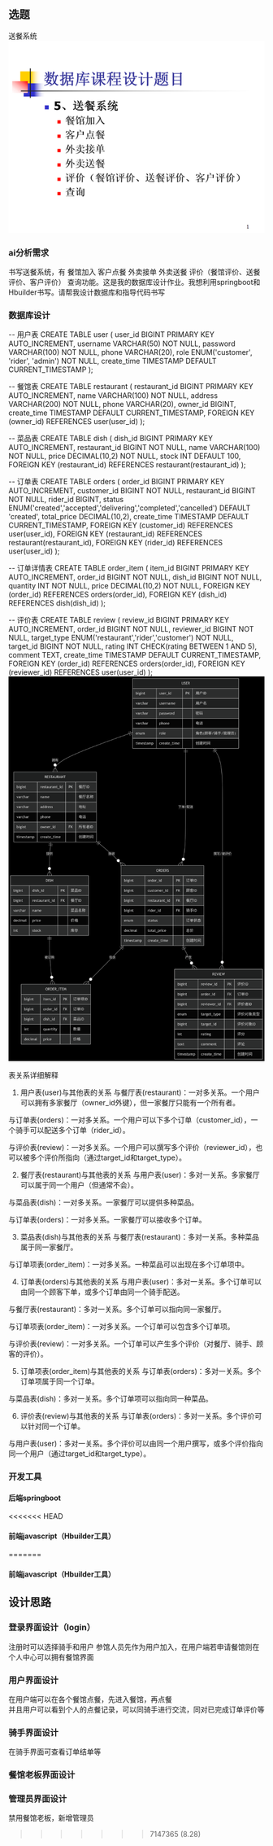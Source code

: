 ## 选题
送餐系统
![alt text](image.png)
### ai分析需求

书写送餐系统，有
餐馆加入
客户点餐
外卖接单
外卖送餐
评价（餐馆评价、送餐评价、客户评价）
查询功能。这是我的数据库设计作业。我想利用springboot和Hbuilder书写。请帮我设计数据库和指导代码书写

### 数据库设计
-- 用户表
CREATE TABLE user (
    user_id BIGINT PRIMARY KEY AUTO_INCREMENT,
    username VARCHAR(50) NOT NULL,
    password VARCHAR(100) NOT NULL,
    phone VARCHAR(20),
    role ENUM('customer', 'rider', 'admin') NOT NULL,
    create_time TIMESTAMP DEFAULT CURRENT_TIMESTAMP
);

-- 餐馆表
CREATE TABLE restaurant (
    restaurant_id BIGINT PRIMARY KEY AUTO_INCREMENT,
    name VARCHAR(100) NOT NULL,
    address VARCHAR(200) NOT NULL,
    phone VARCHAR(20),
    owner_id BIGINT,
    create_time TIMESTAMP DEFAULT CURRENT_TIMESTAMP,
    FOREIGN KEY (owner_id) REFERENCES user(user_id)
);

-- 菜品表
CREATE TABLE dish (
    dish_id BIGINT PRIMARY KEY AUTO_INCREMENT,
    restaurant_id BIGINT NOT NULL,
    name VARCHAR(100) NOT NULL,
    price DECIMAL(10,2) NOT NULL,
    stock INT DEFAULT 100,
    FOREIGN KEY (restaurant_id) REFERENCES restaurant(restaurant_id)
);

-- 订单表
CREATE TABLE orders (
    order_id BIGINT PRIMARY KEY AUTO_INCREMENT,
    customer_id BIGINT NOT NULL,
    restaurant_id BIGINT NOT NULL,
    rider_id BIGINT,
    status ENUM('created','accepted','delivering','completed','cancelled') DEFAULT 'created',
    total_price DECIMAL(10,2),
    create_time TIMESTAMP DEFAULT CURRENT_TIMESTAMP,
    FOREIGN KEY (customer_id) REFERENCES user(user_id),
    FOREIGN KEY (restaurant_id) REFERENCES restaurant(restaurant_id),
    FOREIGN KEY (rider_id) REFERENCES user(user_id)
);

-- 订单详情表
CREATE TABLE order_item (
    item_id BIGINT PRIMARY KEY AUTO_INCREMENT,
    order_id BIGINT NOT NULL,
    dish_id BIGINT NOT NULL,
    quantity INT NOT NULL,
    price DECIMAL(10,2) NOT NULL,
    FOREIGN KEY (order_id) REFERENCES orders(order_id),
    FOREIGN KEY (dish_id) REFERENCES dish(dish_id)
);

-- 评价表
CREATE TABLE review (
    review_id BIGINT PRIMARY KEY AUTO_INCREMENT,
    order_id BIGINT NOT NULL,
    reviewer_id BIGINT NOT NULL,
    target_type ENUM('restaurant','rider','customer') NOT NULL,
    target_id BIGINT NOT NULL,
    rating INT CHECK(rating BETWEEN 1 AND 5),
    comment TEXT,
    create_time TIMESTAMP DEFAULT CURRENT_TIMESTAMP,
    FOREIGN KEY (order_id) REFERENCES orders(order_id),
    FOREIGN KEY (reviewer_id) REFERENCES user(user_id)
);
![alt text](deepseek_mermaid_20250820_3db726.png)

表关系详细解释
1. 用户表(user)与其他表的关系
与餐厅表(restaurant)：一对多关系。一个用户可以拥有多家餐厅（owner_id外键），但一家餐厅只能有一个所有者。

与订单表(orders)：一对多关系。一个用户可以下多个订单（customer_id），一个骑手可以配送多个订单（rider_id）。

与评价表(review)：一对多关系。一个用户可以撰写多个评价（reviewer_id），也可以被多个评价所指向（通过target_id和target_type）。

2. 餐厅表(restaurant)与其他表的关系
与用户表(user)：多对一关系。多家餐厅可以属于同一个用户（但通常不会）。

与菜品表(dish)：一对多关系。一家餐厅可以提供多种菜品。

与订单表(orders)：一对多关系。一家餐厅可以接收多个订单。

3. 菜品表(dish)与其他表的关系
与餐厅表(restaurant)：多对一关系。多种菜品属于同一家餐厅。

与订单项表(order_item)：一对多关系。一种菜品可以出现在多个订单项中。

4. 订单表(orders)与其他表的关系
与用户表(user)：多对一关系。多个订单可以由同一个顾客下单，或多个订单由同一个骑手配送。

与餐厅表(restaurant)：多对一关系。多个订单可以指向同一家餐厅。

与订单项表(order_item)：一对多关系。一个订单可以包含多个订单项。

与评价表(review)：一对多关系。一个订单可以产生多个评价（对餐厅、骑手、顾客的评价）。

5. 订单项表(order_item)与其他表的关系
与订单表(orders)：多对一关系。多个订单项属于同一个订单。

与菜品表(dish)：多对一关系。多个订单项可以指向同一种菜品。

6. 评价表(review)与其他表的关系
与订单表(orders)：多对一关系。多个评价可以针对同一个订单。

与用户表(user)：多对一关系。多个评价可以由同一个用户撰写，或多个评价指向同一个用户（通过target_id和target_type）。

### 开发工具
#### 后端springboot
<<<<<<< HEAD
#### 前端javascript（Hbuilder工具）
=======
#### 前端javascript（Hbuilder工具）

## 设计思路

### 登录界面设计（login）
注册时可以选择骑手和用户
参馆人员先作为用户加入，在用户端若申请餐馆则在个人中心可以拥有餐馆界面

### 用户界面设计
在用户端可以在各个餐馆点餐，先进入餐馆，再点餐  
并且用户可以看到个人的点餐记录，可以同骑手进行交流，同对已完成订单评价等

### 骑手界面设计
在骑手界面可查看订单结单等

### 餐馆老板界面设计

### 管理员界面设计
禁用餐馆老板，新增管理员
>>>>>>> 7147365 (8.28)
